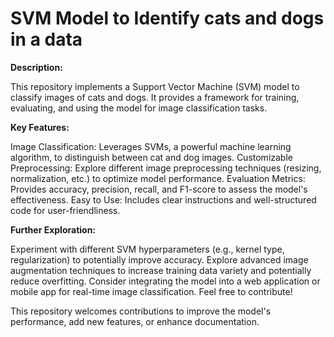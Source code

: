 # **SVM Model to Identify cats and dogs in a data**

**Description:**

This repository implements a Support Vector Machine (SVM) model to classify images of cats and dogs. It provides a framework for training, evaluating, and using the model for image classification tasks.

**Key Features:**

Image Classification: Leverages SVMs, a powerful machine learning algorithm, to distinguish between cat and dog images.
Customizable Preprocessing: Explore different image preprocessing techniques (resizing, normalization, etc.) to optimize model performance.
Evaluation Metrics: Provides accuracy, precision, recall, and F1-score to assess the model's effectiveness.
Easy to Use: Includes clear instructions and well-structured code for user-friendliness.

**Further Exploration:**

Experiment with different SVM hyperparameters (e.g., kernel type, regularization) to potentially improve accuracy.
Explore advanced image augmentation techniques to increase training data variety and potentially reduce overfitting.
Consider integrating the model into a web application or mobile app for real-time image classification.
Feel free to contribute!

This repository welcomes contributions to improve the model's performance, add new features, or enhance documentation.
